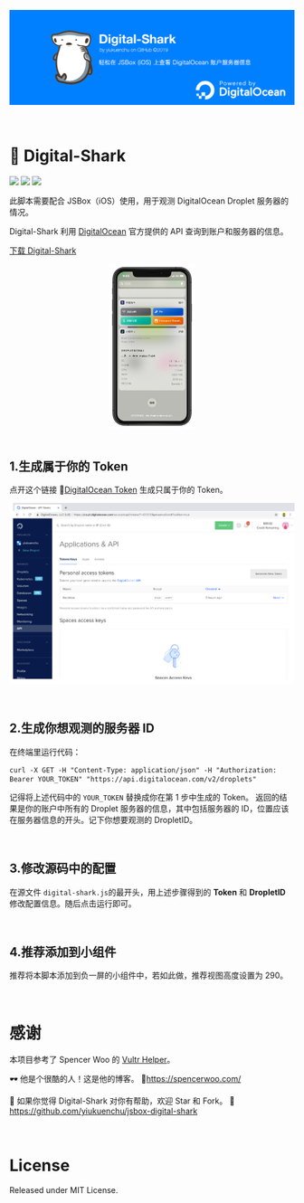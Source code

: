 ![banner](assets/digital-shark-banner.png)

<br>

# 🦈 Digital-Shark

![](https://img.shields.io/badge/license-MIT-blue.svg?style=flat-square)
![](https://img.shields.io/badge/platform-JSBox-brightgreen.svg?style=flat-square)
![](https://img.shields.io/badge/version-1.0-ff69b4.svg?style=flat-square)

此脚本需要配合 JSBox（iOS）使用，用于观测 DigitalOcean Droplet 服务器的情况。  

Digital-Shark 利用 [DigitalOcean](https://developers.digitalocean.com/) 官方提供的 API 查询到账户和服务器的信息。  

[下载 Digital-Shark](https://xteko.com/redir?name=Digital-Shark&icon=icon_052.png&url=https://raw.githubusercontent.com/yiukuenchu/jsbox-digital-shark/master/digital-shark.js)

<div align=center>
    <img src="assets/digital-shark-jietu.JPG" width="30%"/>
</div>

<br>

## 1.生成属于你的 Token

点开这个链接 📎[DigitalOcean Token](https://cloud.digitalocean.com/account/api/tokens) 生成只属于你的 Token。

![token](assets/digitalocean-generate-token.png)
  
<br>

## 2.生成你想观测的服务器 ID

在终端里运行代码：

```shell
curl -X GET -H "Content-Type: application/json" -H "Authorization: Bearer YOUR_TOKEN" "https://api.digitalocean.com/v2/droplets"
```

记得将上述代码中的 ```YOUR_TOKEN``` 替换成你在第 1 步中生成的 Token。  返回的结果是你的账户中所有的 Droplet 服务器的信息，其中包括服务器的 ID，位置应该在服务器信息的开头。记下你想要观测的 DropletID。

<br>

## 3.修改源码中的配置
在源文件 ```digital-shark.js```的最开头，用上述步骤得到的 **Token** 和 **DropletID** 修改配置信息。随后点击运行即可。

<br>

## 4.推荐添加到小组件
推荐将本脚本添加到负一屏的小组件中，若如此做，推荐视图高度设置为 290。

<br>

# 感谢

本项目参考了 Spencer Woo 的 [Vultr Helper](https://github.com/yiukuenchu/jsbox-vultr-helper)。  

🕶️ 他是个很酷的人！这是他的博客。 📎https://spencerwoo.com/

🌟 如果你觉得 Digital-Shark 对你有帮助，欢迎 Star 和 Fork。 📎https://github.com/yiukuenchu/jsbox-digital-shark

<br>

# License

Released under MIT License.